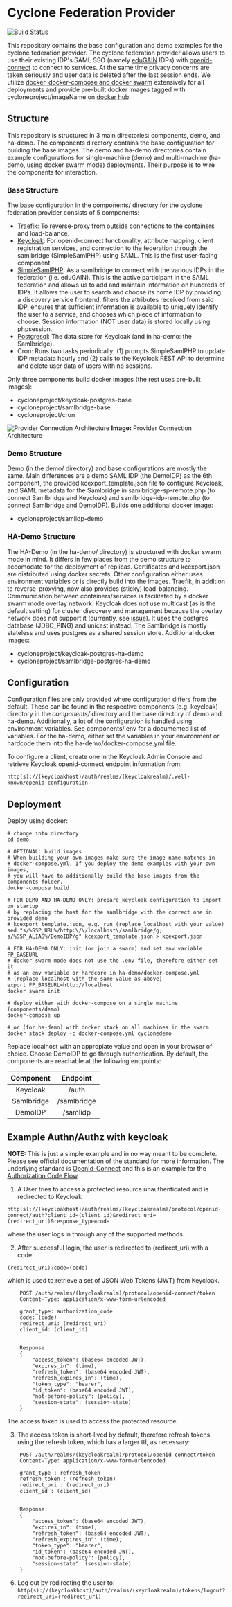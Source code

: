 Cyclone Federation Provider
===========================
[![Build Status](https://travis-ci.org/cyclone-project/cyclone-federation-provider.svg?branch=master)](https://travis-ci.org/cyclone-project/cyclone-federation-provider)

This repository contains the base configuration and demo examples for the cyclone federation provider. The cyclone federation provider allows users to use their existing IDP's SAML SSO (namely [eduGAIN](https://edugain.org) IDPs) with [openid-connect](https://openid.net/connect/) to connect to services. At the same time privacy concerns are taken seriously and user data is deleted after the last session ends. We utilize [docker, docker-compose and docker swarm](https://www.docker.com) extensively for all deployments and provide pre-built docker images tagged with cycloneproject/imageName on [docker hub](https://hub.docker.com).

## Structure
This repository is structured in 3 main directories: components, demo, and ha-demo. The components directory contains the base configuration for building the base images. The demo and ha-demo directories contain example configurations for single-machine (demo) and multi-machine (ha-demo, using docker swarm mode) deployments. Their purpose is to wire the components for interaction.

### Base Structure

The base configuration in the components/ directory for the cyclone federation provider consists of 5 components:

  - [Traefik](https://traefik.io): To reverse-proxy from outside connections to the containers and load-balance.
  - [Keycloak](http://keycloak.org): For openid-connect functionality, attribute mapping, client registration services, and connection to the federation through the samlbridge (SimpleSamlPHP) using SAML. This is the first user-facing component.
  - [SimpleSamlPHP](https://simplesamlphp.org): As a samlbridge to connect with the various IDPs in the federation (i.e. eduGAIN). This is the active participant in the SAML federation and allows us to add and maintain information on hundreds of IDPs. It allows the user to search and choose its home IDP by providing a discovery service frontend, filters the attributes received from said IDP, ensures that sufficient information is available to uniquely identify the user to a service, and chooses which piece of information to choose. Session information (NOT user data) is stored locally using phpsession.
  - [Postgresql](https://postgresql.org): The data store for Keycloak (and in ha-demo: the Samlbridge).
  - Cron: Runs two tasks periodically: (1) prompts SimpleSamlPHP to update IDP metadata hourly and (2) calls to the Keycloak REST API to determine and delete user data of users with no sessions.

Only three components build docker images (the rest uses pre-built images):

  - cycloneproject/keycloak-postgres-base
  - cycloneproject/samlbridge-base
  - cycloneproject/cron

![Provider Connection Architecture](docs/cyclone-diagram.png)
__Image:__ Provider Connection Architecture

### Demo Structure

Demo (in the demo/ directory) and base configurations are mostly the same. Main differences are a demo SAML IDP (the DemoIDP) as the 6th component, the provided kcexport_template.json file to configure Keycloak, and SAML metadata for the Samlbridge in samlbridge-sp-remote.php (to connect Samlbridge and Keycloak) and samlbridge-idp-remote.php (to connect Samlbridge and DemoIDP). Builds one additional docker image:

 - cycloneproject/samlidp-demo

### HA-Demo Structure

The HA-Demo (in the ha-demo/ directory) is structured with docker swarm mode in mind. It differs in few places from the demo structure to accomodate for the deployment of replicas. Certificates and kcexport.json are distributed using docker secrets. Other configuration either uses environment variables or is directly build into the images. Traefik, in addition to reverse-proxying, now also provides (sticky) load-balancing. Communication between containers/services is facilitated by a docker swarm mode overlay network. Keycloak does not use multicast (as is the default setting) for cluster discovery and management because the overlay network does not support it (currently, see [issue](https://github.com/docker/libnetwork/issues/552)). It uses the postgres database (JDBC_PING) and unicast instead. The Samlbridge is mostly stateless and uses postgres as a shared session store. Additional docker images:

  - cycloneproject/keycloak-postgres-ha-demo
  - cycloneproject/samlbridge-postgres-ha-demo

## Configuration
Configuration files are only provided where configuration differs from the default. These can be found in the respective components (e.g. keycloak) directory in the _components/_ directory and the base directory of demo and ha-demo. Additionally, a lot of the configuration is handled using environment variables. See components/.env for a documented list of variables. For the ha-demo, either set the variables in your environment or hardcode them into the ha-demo/docker-compose.yml file.

To configure a client, create one in the Keycloak Admin Console and retrieve Keycloak openid-connect endpoint information from:
```shell
http(s)://(keycloakhost)/auth/realms/(keycloakrealm)/.well-known/openid-configuration
```

## Deployment
Deploy using docker:
```shell
# change into directory
cd demo

# OPTIONAL: build images
# When building your own images make sure the image name matches in
# docker-compose.yml. If you deploy the demo examples with your own images,
# you will have to additionally build the base images from the components folder.
docker-compose build

# FOR DEMO AND HA-DEMO ONLY: prepare keycloak configuration to import on startup
# by replacing the host for the samlbridge with the correct one in provided demo
# kcexport_template.json, e.g. run (replace localhost with your value)
sed "s/%SSP_URL%/http:\/\/localhost\/samlbridge/g; s/%SSP_ALIAS%/DemoIDP/g" kcexport_template.json > kcexport.json

# FOR HA-DEMO ONLY: init (or join a swarm) and set env variable FP_BASEURL
# docker swarm mode does not use the .env file, therefore either set it
# as an env variable or hardcore in ha-demo/docker-compose.yml
# (replace localhost with the same value as above)
export FP_BASEURL=http://localhost
docker swarm init

# deploy either with docker-compose on a single machine (components/demo)
docker-compose up

# or (for ha-demo) with docker stack on all machines in the swarm
docker stack deploy -c docker-compose.yml cyclonedemo
```

Replace localhost with an appropiate value and open in your browser of choice. Choose DemoIDP to go through authentication. By default, the components are reachable at the following endpoints:

| Component  | Endpoint    |
|:----------:|:-----------:|
| Keycloak   | /auth       |
| Samlbridge | /samlbridge |
| DemoIDP    | /samlidp    |

## Example Authn/Authz with keycloak

__NOTE:__ This is just a simple example and in no way meant to be complete. Please see official documentation of the standard for more information. The underlying standard is [OpenId-Connect](http://openid.net/connect/) and this is an example for the [Authorization Code Flow](http://openid.net/specs/openid-connect-core-1_0.html#CodeFlowAuth).

1. A User tries to access a protected resource unauthenticated and is redirected to Keycloak
```
http(s)://(keycloakhost)/auth/realms/(keycloakrealm)/protocol/openid-connect/auth?client_id=(client_id)&redirect_uri=(redirect_uri)&response_type=code
```
where the user logs in through any of the supported methods.

2. After successful login, the user is redirected to (redirect_uri) with a code:
```
(redirect_uri)?code=(code)
```
which is used to retrieve a set of JSON Web Tokens (JWT) from Keycloak.
```http
    POST /auth/realms/(keycloakrealm)/protocol/openid-connect/token
    Content-Type: application/x-www-form-urlencoded

    grant_type: authorization_code
    code: (code)
    redirect_uri: (redirect_uri)
    client_id: (client_id)


    Response:
    {
        "access_token": (base64 encoded JWT),
        "expires_in": (time),
        "refresh_token": (base64 encoded JWT),
        "refresh_expires_in": (time),
        "token_type": "bearer",
        "id_token": (base64 encoded JWT),
        "not-before-policy": (policy),
        "session-state": (session-state)
    }
```
The access token is used to access the protected resource.

3. The access token is short-lived by default, therefore refresh tokens using the refresh token, which has a larger ttl, as necessary:
```http
    POST /auth/realms/(keycloakrealm)/protocol/openid-connect/token
    Content-Type: application/x-www-form-urlencoded

    grant_type : refresh_token
    refresh_token : (refresh_token)
    redirect_uri : (redirect_uri)
    client_id : (client_id)


    Response:
    {
        "access_token": (base64 encoded JWT),
        "expires_in": (time),
        "refresh_token": (base64 encoded JWT),
        "refresh_expires_in": (time),
        "token_type": "bearer",
        "id_token": (base64 encoded JWT),
        "not-before-policy": (policy),
        "session-state": (session-state)
    }
```

6. Log out by redirecting the user to: `http(s)://(keycloakhost)/auth/realms/(keycloakrealm)/tokens/logout?redirect_uri=(redirect_uri)`


